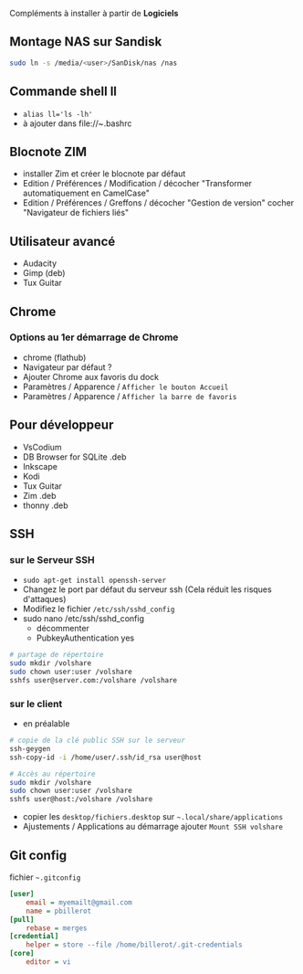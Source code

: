 
Compléments à installer à partir de **Logiciels**

## Montage NAS sur Sandisk
```bash
sudo ln -s /media/<user>/SanDisk/nas /nas
```

## Commande shell ll
- `alias ll='ls -lh'`
- à ajouter dans file://~.bashrc

## Blocnote ZIM
- installer Zim et créer le blocnote par défaut
- Edition / Préférences / Modification / décocher "Transformer automatiquement en CamelCase"
- Edition / Préférences / Greffons / décocher "Gestion de version" cocher "Navigateur de fichiers liés"

## Utilisateur avancé
- Audacity
- Gimp (deb)
- Tux Guitar

## Chrome
### Options au 1er démarrage de Chrome
- chrome (flathub)
- Navigateur par défaut ?
- Ajouter Chrome aux favoris du dock
- Paramètres / Apparence / `Afficher le bouton Accueil`
- Paramètres / Apparence / `Afficher la barre de favoris`

## Pour développeur

- VsCodium
- DB Browser for SQLite .deb
- Inkscape
- Kodi
- Tux Guitar
- Zim .deb
- thonny .deb

## SSH
### sur le Serveur SSH
- `sudo apt-get install openssh-server`
- Changez le port par défaut du serveur ssh
    (Cela réduit les risques d'attaques)
- Modifiez le fichier `/etc/ssh/sshd_config`
- sudo nano /etc/ssh/sshd_config
    - décommenter
    - PubkeyAuthentication yes

```bash
# partage de répertoire
sudo mkdir /volshare
sudo chown user:user /volshare
sshfs user@server.com:/volshare /volshare
```

### sur le client
- en préalable
```bash
# copie de la clé public SSH sur le serveur
ssh-geygen
ssh-copy-id -i /home/user/.ssh/id_rsa user@host
```
```bash
# Accès au répertoire
sudo mkdir /volshare
sudo chown user:user /volshare
sshfs user@host:/volshare /volshare
```
- copier les `desktop/fichiers.desktop` sur `~.local/share/applications`
- Ajustements / Applications au démarrage ajouter `Mount SSH volshare`

## Git config
fichier `~.gitconfig`
```ini
[user]
	email = myemailt@gmail.com
	name = pbillerot
[pull]
	rebase = merges
[credential]
	helper = store --file /home/billerot/.git-credentials
[core]
	editor = vi
```
